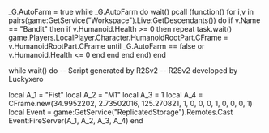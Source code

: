 
_G.AutoFarm = true
while _G.AutoFarm do wait()
    pcall (function()
for i,v in pairs(game:GetService("Workspace").Live:GetDescendants()) do
if v.Name == "Bandit" then
if v.Humanoid.Health >= 0 then
repeat task.wait()
game.Players.LocalPlayer.Character.HumanoidRootPart.CFrame = v.HumanoidRootPart.CFrame
until _G.AutoFarm == false or v.Humanoid.Health <= 0
end
end
end
end)
end

while wait() do
-- Script generated by R2Sv2
-- R2Sv2 developed by Luckyxero
 
local A_1 = "Fist"
local A_2 = "M1"
local A_3 = 1
local A_4 = CFrame.new(34.9952202, 2.73502016, 125.270821, 1, 0, 0, 0, 1, 0, 0, 0, 1)
local Event = game:GetService("ReplicatedStorage").Remotes.Cast
Event:FireServer(A_1, A_2, A_3, A_4)
end
